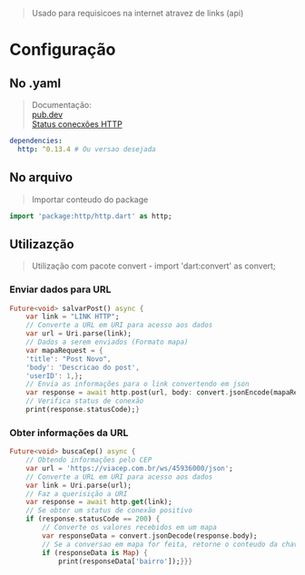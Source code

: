 >Usado para requisicoes na internet atravez de links (api)
# Configuração
## No .yaml
>Documentação: <br>
[pub.dev](https://pub.dev/packages/http)<br>
[Status conecxões HTTP](https://www.webfx.com/web-development/glossary/http-status-codes/)
```yaml
dependencies:
  http: ^0.13.4 # Ou versao desejada
```
## No arquivo
>Importar conteudo do package
```dart
import 'package:http/http.dart' as http;
```
## Utilizazção
>Utilização com pacote convert - import 'dart:convert' as convert;<br>
### Enviar dados para URL
```dart
Future<void> salvarPost() async {
    var link = "LINK HTTP";
    // Converte a URL em URI para acesso aos dados
    var url = Uri.parse(link);
    // Dados a serem enviados (Formato mapa)
    var mapaRequest = {
    'title': "Post Novo",
    'body': 'Descricao do post',
    'userID': 1,};
    // Envia as informações para o link convertendo em json
    var response = await http.post(url, body: convert.jsonEncode(mapaRequest));
    // Verifica status de conexão
    print(response.statusCode);}
```
### Obter informações da URL
```dart
Future<void> buscaCep() async {
    // Obtendo informações pelo CEP
    var url = 'https://viacep.com.br/ws/45936000/json';
    // Converte a URL em URI para acesso aos dados
    var link = Uri.parse(url);
    // Faz a querisição a URI
    var response = await http.get(link);
    // Se obter um status de conexão positivo
    if (response.statusCode == 200) {
        // Converte os valores recebidos em um mapa
        var responseData = convert.jsonDecode(response.body);
        // Se a conversao em mapa for feita, retorne o conteudo da chave bairro
        if (responseData is Map) {
            print(responseData['bairro']);}}}
```

